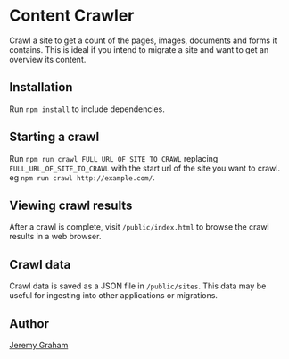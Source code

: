 # Content Crawler

Crawl a site to get a count of the pages, images, documents and forms it contains. This is ideal if you intend to
migrate a site and want to get an overview its content.

## Installation

Run `npm install` to include dependencies.

## Starting a crawl

Run `npm run crawl FULL_URL_OF_SITE_TO_CRAWL` replacing `FULL_URL_OF_SITE_TO_CRAWL` with the start url of the site
you want to crawl. eg `npm run crawl http://example.com/`.

## Viewing crawl results

After a crawl is complete, visit `/public/index.html` to browse the crawl results in a web browser.

## Crawl data

Crawl data is saved as a JSON file in `/public/sites`. This data may be useful for ingesting into other applications 
or migrations.

## Author

[Jeremy Graham](https://jez.me)

